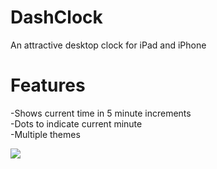 DashClock
=========

An attractive desktop clock for iPad and iPhone

Features
=========
-Shows current time in 5 minute increments<br/>
-Dots to indicate current minute<br/>
-Multiple themes

<img src = "http://amnesiapps.com/wp-content/uploads/2013/04/DashClockiOSMockup.png">
